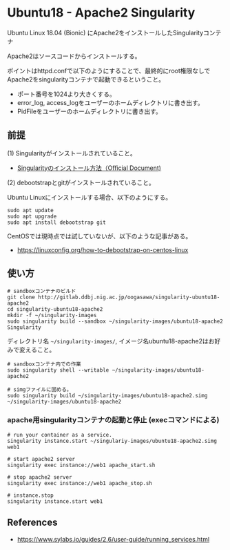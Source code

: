 # Ubuntu18 - Apache2 Singularity

Ubuntu Linux 18.04 (Bionic) にApache2をインストールしたSingularityコンテナ

Apache2はソースコードからインストールする。

ポイントはhttpd.confで以下のようにすることで、最終的にroot権限なしでApache2をsingularityコンテナで起動できるということ。

- ポート番号を1024より大きくする。
- error_log, access_logをユーザーのホームディレクトリに書き出す。
- PidFileをユーザーのホームディレクトリに書き出す。



## 前提

(1) Singularityがインストールされていること。
- [Singularityのインストール方法（Official Document)](https://www.sylabs.io/guides/2.6/user-guide/installation.html) 
    

(2) debootstrapとgitがインストールされていること。

Ubuntu Linuxにインストールする場合、以下のようにする。

    sudo apt update
    sudo apt upgrade
    sudo apt install debootstrap git
    
CentOSでは現時点では試していないが、以下のような記事がある。
- https://linuxconfig.org/how-to-debootstrap-on-centos-linux
    

## 使い方

    # sandboxコンテナのビルド
    git clone http://gitlab.ddbj.nig.ac.jp/oogasawa/singularity-ubuntu18-apache2
    cd singularity-ubuntu18-apache2
    mkdir -f ~/singularity-images
    sudo singularity build --sandbox ~/singularity-images/ubuntu18-apache2 Singularity
    
ディレクトリ名 `~/singularity-images/`, イメージ名ubuntu18-apache2はお好みで変えること。
    
    # sandboxコンテナ内での作業
    sudo singularity shell --writable ~/singularity-images/ubuntu18-apache2
    
    # simgファイルに固める。
    sudo singularity build ~/singularity-images/ubuntu18-apache2.simg ~/singularity-images/ubuntu18-apache2
    
### apache用singularityコンテナの起動と停止 (execコマンドによる)

    # run your container as a service.
    singularity instance.start ~/singulariy-images/ubuntu18-apache2.simg  web1
    
    # start apache2 server
    singularity exec instance://web1 apache_start.sh
    
    # stop apache2 server
    singularity exec instance://web1 apache_stop.sh
    
    # instance.stop 
    singularity instance.start web1
    
## References

- https://www.sylabs.io/guides/2.6/user-guide/running_services.html




    
    
